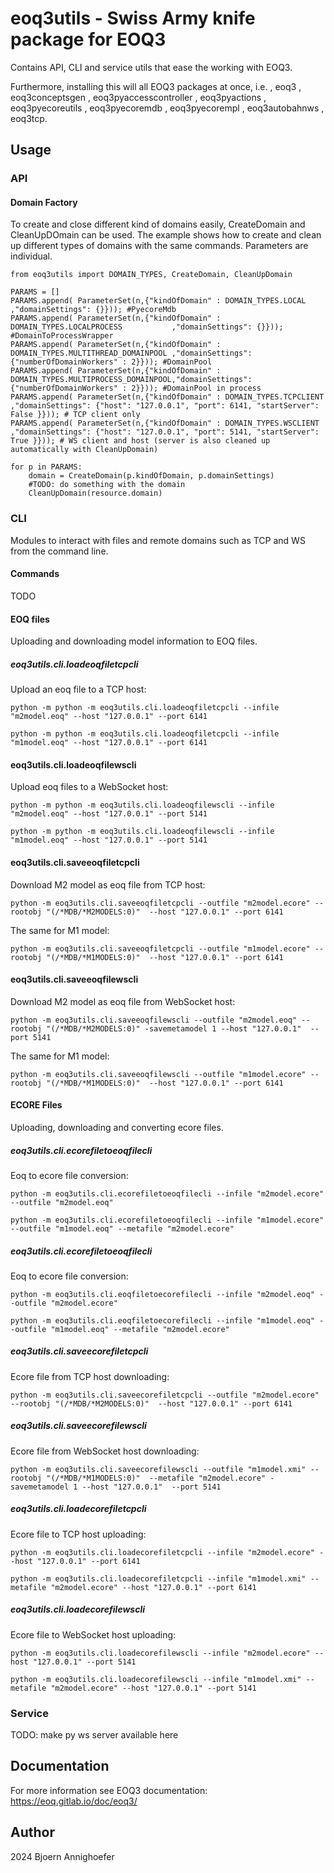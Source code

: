 # eoq3utils - Swiss Army knife package for EOQ3

Contains API, CLI and service utils that ease the working with EOQ3. 

Furthermore, installing this will all EOQ3 packages at once, i.e. 
, eoq3
, eoq3conceptsgen
, eoq3pyaccesscontroller
, eoq3pyactions
, eoq3pyecoreutils 
, eoq3pyecoremdb
, eoq3pyecorempl
, eoq3autobahnws
, eoq3tcp.

## Usage

### API

#### Domain Factory

To create and close different kind of domains easily, CreateDomain and CleanUpDOmain can be used. 
The example shows how to create and clean up different types of domains with the same commands.
Parameters are individual.

    from eoq3utils import DOMAIN_TYPES, CreateDomain, CleanUpDomain
	
	PARAMS = []
	PARAMS.append( ParameterSet(n,{"kindOfDomain" : DOMAIN_TYPES.LOCAL                  ,"domainSettings": {}})); #PyecoreMdb
	PARAMS.append( ParameterSet(n,{"kindOfDomain" : DOMAIN_TYPES.LOCALPROCESS           ,"domainSettings": {}})); #DomainToProcessWrapper 
	PARAMS.append( ParameterSet(n,{"kindOfDomain" : DOMAIN_TYPES.MULTITHREAD_DOMAINPOOL ,"domainSettings": {"numberOfDomainWorkers" : 2}})); #DomainPool
	PARAMS.append( ParameterSet(n,{"kindOfDomain" : DOMAIN_TYPES.MULTIPROCESS_DOMAINPOOL,"domainSettings": {"numberOfDomainWorkers" : 2}})); #DomainPool in process
	PARAMS.append( ParameterSet(n,{"kindOfDomain" : DOMAIN_TYPES.TCPCLIENT              ,"domainSettings": {"host": "127.0.0.1", "port": 6141, "startServer": False }})); # TCP client only
	PARAMS.append( ParameterSet(n,{"kindOfDomain" : DOMAIN_TYPES.WSCLIENT               ,"domainSettings": {"host": "127.0.0.1", "port": 5141, "startServer": True }})); # WS client and host (server is also cleaned up automatically with CleanUpDomain)
	
	for p in PARAMS:
	    domain = CreateDomain(p.kindOfDomain, p.domainSettings)
	    #TODO: do something with the domain
	    CleanUpDomain(resource.domain)


### CLI

Modules to interact with files and remote domains such as TCP and WS from the command line.

#### Commands

TODO

#### EOQ files

Uploading and downloading model information to EOQ files.

##### eoq3utils.cli.loadeoqfiletcpcli

Upload an eoq file to a TCP host:

    python -m python -m eoq3utils.cli.loadeoqfiletcpcli --infile "m2model.eoq" --host "127.0.0.1" --port 6141

    python -m python -m eoq3utils.cli.loadeoqfiletcpcli --infile "m1model.eoq" --host "127.0.0.1" --port 6141


#### eoq3utils.cli.loadeoqfilewscli

Upload eoq files to a WebSocket host:

    python -m python -m eoq3utils.cli.loadeoqfilewscli --infile "m2model.eoq" --host "127.0.0.1" --port 5141
     
    python -m python -m eoq3utils.cli.loadeoqfilewscli --infile "m1model.eoq" --host "127.0.0.1" --port 5141


#### eoq3utils.cli.saveeoqfiletcpcli

Download M2 model as eoq file from TCP host:

    python -m eoq3utils.cli.saveeoqfiletcpcli --outfile "m2model.ecore" --rootobj "(/*MDB/*M2MODELS:0)"  --host "127.0.0.1" --port 6141
	
The same for M1 model:

	python -m eoq3utils.cli.saveeoqfiletcpcli --outfile "m1model.ecore" --rootobj "(/*MDB/*M1MODELS:0)"  --host "127.0.0.1" --port 6141


#### eoq3utils.cli.saveeoqfilewscli

Download M2 model as eoq file from WebSocket host:

    python -m eoq3utils.cli.saveeoqfilewscli --outfile "m2model.eoq" --rootobj "(/*MDB/*M2MODELS:0)" -savemetamodel 1 --host "127.0.0.1"  --port 5141
	
The same for M1 model:

	python -m eoq3utils.cli.saveeoqfilewscli --outfile "m1model.ecore" --rootobj "(/*MDB/*M1MODELS:0)"  --host "127.0.0.1" --port 6141


#### ECORE Files

Uploading, downloading and converting ecore files.

##### eoq3utils.cli.ecorefiletoeoqfilecli

Eoq to ecore file conversion:

    python -m eoq3utils.cli.ecorefiletoeoqfilecli --infile "m2model.ecore" --outfile "m2model.eoq"
    
    python -m eoq3utils.cli.ecorefiletoeoqfilecli --infile "m1model.ecore" --outfile "m1model.eoq" --metafile "m2model.ecore"
	

##### eoq3utils.cli.ecorefiletoeoqfilecli
	
Eoq to ecore file conversion:
   
    python -m eoq3utils.cli.eoqfiletoecorefilecli --infile "m2model.eoq" --outfile "m2model.ecore"
	
    python -m eoq3utils.cli.eoqfiletoecorefilecli --infile "m1model.eoq" --outfile "m1model.eoq" --metafile "m2model.ecore"


##### eoq3utils.cli.saveecorefiletcpcli 

Ecore file from TCP host downloading:

    python -m eoq3utils.cli.saveecorefiletcpcli --outfile "m2model.ecore" --rootobj "(/*MDB/*M2MODELS:0)"  --host "127.0.0.1" --port 6141
	

##### eoq3utils.cli.saveecorefilewscli

Ecore file from WebSocket host downloading:

	python -m eoq3utils.cli.saveecorefilewscli --outfile "m1model.xmi" --rootobj "(/*MDB/*M1MODELS:0)"  --metafile "m2model.ecore" -savemetamodel 1 --host "127.0.0.1"  --port 5141
	

##### eoq3utils.cli.loadecorefiletcpcli
	
Ecore file to TCP host uploading:
	
	python -m eoq3utils.cli.loadecorefiletcpcli --infile "m2model.ecore" --host "127.0.0.1" --port 6141
	
	python -m eoq3utils.cli.loadecorefiletcpcli --infile "m1model.xmi" --metafile "m2model.ecore" --host "127.0.0.1" --port 6141
	

##### eoq3utils.cli.loadecorefilewscli
	
Ecore file to WebSocket host uploading:

    python -m eoq3utils.cli.loadecorefilewscli --infile "m2model.ecore" --host "127.0.0.1" --port 5141

    python -m eoq3utils.cli.loadecorefilewscli --infile "m1model.xmi" --metafile "m2model.ecore" --host "127.0.0.1" --port 5141


### Service

TODO: make py ws server available here
  
## Documentation

For more information see EOQ3 documentation: https://eoq.gitlab.io/doc/eoq3/

## Author

2024 Bjoern Annighoefer
